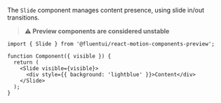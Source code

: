 The `Slide` component manages content presence, using slide in/out transitions.

> **⚠️ Preview components are considered unstable**

```tsx
import { Slide } from '@fluentui/react-motion-components-preview';

function Component({ visible }) {
  return (
    <Slide visible={visible}>
      <div style={{ background: 'lightblue' }}>Content</div>
    </Slide>
  );
}
```